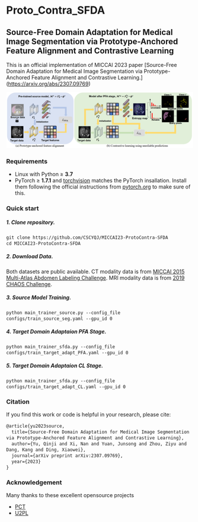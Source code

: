 # Proto_Contra_SFDA
## Source-Free Domain Adaptation for Medical Image Segmentation via Prototype-Anchored Feature Alignment and Contrastive Learning

This is an official implementation of MICCAI 2023 paper [Source-Free Domain Adaptation for Medical Image Segmentation via Prototype-Anchored Feature Alignment and Contrastive Learning.] (https://arxiv.org/abs/2307.09769)

![](images/pipeline.png)

### Requirements
- Linux with Python ≥ **3.7**
- PyTorch ≥ **1.7.1** and [torchvision](https://github.com/pytorch/vision/) matches the PyTorch insallation. Install them following the official instructions from [pytorch.org](https://pytorch.org) to make sure of this.

### Quick start
##### 1. Clone repository.
```
git clone https://github.com/CSCYQJ/MICCAI23-ProtoContra-SFDA
cd MICCAI23-ProtoContra-SFDA
```

##### 2. Download Data.

Both datasets are public available. CT modality data is from [MICCAI 2015 Multi-Atlas Abdomen Labeling Challenge](https://www.synapse.org/#!Synapse:syn3193805/wiki/217789). MRI modality data is from [2019 CHAOS Challenge](https://chaos.grand-challenge.org/).

##### 3. Source Model Training.
```
python main_trainer_source.py --config_file configs/train_source_seg.yaml --gpu_id 0
```

##### 4. Target Domain Adaptaion PFA Stage.
```
python main_trainer_sfda.py --config_file configs/train_target_adapt_PFA.yaml --gpu_id 0
```
##### 5. Target Domain Adaptaion CL Stage.
```
python main_trainer_sfda.py --config_file configs/train_target_adapt_CL.yaml --gpu_id 0
```

### Citation
If you find this work or code is helpful in your research, please cite:
```
@article{yu2023source,
  title={Source-Free Domain Adaptation for Medical Image Segmentation via Prototype-Anchored Feature Alignment and Contrastive Learning},
  author={Yu, Qinji and Xi, Nan and Yuan, Junsong and Zhou, Ziyu and Dang, Kang and Ding, Xiaowei},
  journal={arXiv preprint arXiv:2307.09769},
  year={2023}
}
```

### Acknowledgement

Many thanks to these excellent opensource projects 
* [PCT](https://github.com/korawat-tanwisuth/Proto_DA) 
* [U2PL](https://haochen-wang409.github.io/U2PL)